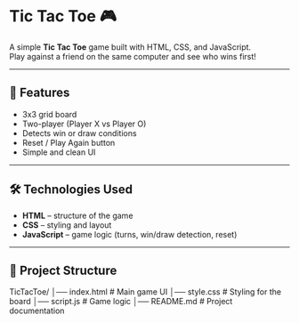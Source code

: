 # Tic Tac Toe 🎮

A simple **Tic Tac Toe** game built with HTML, CSS, and JavaScript.  
Play against a friend on the same computer and see who wins first!  

---

## 🚀 Features
- 3x3 grid board
- Two-player (Player X vs Player O)
- Detects win or draw conditions
- Reset / Play Again button
- Simple and clean UI

---

## 🛠️ Technologies Used
- **HTML** – structure of the game
- **CSS** – styling and layout
- **JavaScript** – game logic (turns, win/draw detection, reset)

---

## 📂 Project Structure
TicTacToe/
│── index.html # Main game UI
│── style.css # Styling for the board
│── script.js # Game logic
│── README.md # Project documentation